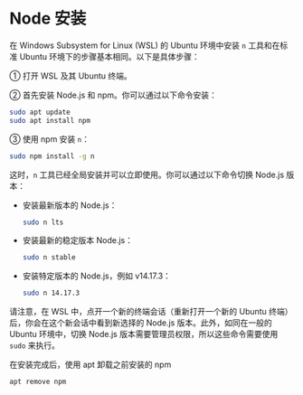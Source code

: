 # Node 安装


在 Windows Subsystem for Linux (WSL) 的 Ubuntu 环境中安装 `n` 工具和在标准 Ubuntu 环境下的步骤基本相同。以下是具体步骤：

① 打开 WSL 及其 Ubuntu 终端。

② 首先安装 Node.js 和 npm。你可以通过以下命令安装：

```bash
sudo apt update
sudo apt install npm
```

③ 使用 npm 安装 `n`：

```bash
sudo npm install -g n
```

这时，`n` 工具已经全局安装并可以立即使用。你可以通过以下命令切换 Node.js 版本：

- 安装最新版本的 Node.js：

  ```bash
  sudo n lts
  ```

- 安装最新的稳定版本 Node.js：

  ```bash
  sudo n stable
  ```

- 安装特定版本的 Node.js，例如 v14.17.3：

  ```bash
  sudo n 14.17.3
  ```

请注意，在 WSL 中，点开一个新的终端会话（重新打开一个新的 Ubuntu 终端）后，你会在这个新会话中看到新选择的 Node.js 版本。此外，如同在一般的 Ubuntu 环境中，切换 Node.js 版本需要管理员权限，所以这些命令需要使用 `sudo` 来执行。

在安装完成后，使用 apt 卸载之前安装的 npm

```shell
apt remove npm
```

